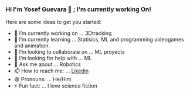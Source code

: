 ### Hi I'm Yosef Guevara 👋 ; I'm currently working On! 


Here are some ideas to get you started:

- 🔭 I’m currently working on ... 3Dtracking
- 🌱 I’m currently learning ... Statisics, ML and programming videogames and animation. 
- 👯 I’m looking to collaborate on ... ML proyects
- 🤔 I’m looking for help with ... ML
- 💬 Ask me about ... Robotics
- 📫 How to reach me: ... [Likedin](https://www.linkedin.com/in/yosef-guevara-salamanca-769235178/)
- 😄 Pronouns: ... He/Him
- ⚡ Fun fact: ... I love science fiction 

<!--
**YosefGuevara012/YosefGuevara012** is a ✨ _special_ ✨ repository because its `README.md` (this file) appears on your GitHub profile.


-->
